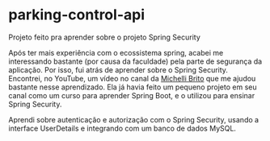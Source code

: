# parking-control-api
Projeto feito pra aprender sobre o projeto Spring Security

Após ter mais experiência com o ecossistema spring, acabei me interessando bastante (por causa da faculdade) pela parte de segurança da aplicação. Por isso, fui atrás de aprender sobre o Spring Security. Encontrei, no YouTube, um vídeo no canal da <a href=https://www.youtube.com/c/MichelliBrito>Michelli Brito</a> que me ajudou bastante nesse aprendizado. Ela já havia feito um pequeno projeto em seu canal como um curso para aprender Spring Boot, e o utilizou para ensinar Spring Security. 

Aprendi sobre autenticação e autorização com o Spring Security, usando a interface UserDetails e integrando com um banco de dados MySQL.



